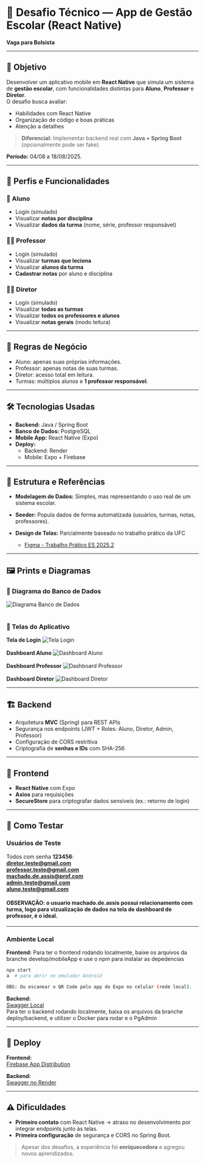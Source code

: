 # 📱 Desafio Técnico — App de Gestão Escolar (React Native)  
**Vaga para Bolsista**

---

## 🎯 Objetivo  
Desenvolver um aplicativo mobile em **React Native** que simula um sistema de **gestão escolar**, com funcionalidades distintas para **Aluno**, **Professor** e **Diretor**.  
O desafio busca avaliar:  
- Habilidades com React Native  
- Organização de código e boas práticas  
- Atenção a detalhes  

> **Diferencial:** Implementar backend real com **Java + Spring Boot** (opcionalmente pode ser fake).  

**Período:** 04/08 a 18/08/2025.

---

## 👥 Perfis e Funcionalidades  

### 👦 Aluno
- Login (simulado)  
- Visualizar **notas por disciplina**  
- Visualizar **dados da turma** (nome, série, professor responsável)  

### 👨‍🏫 Professor
- Login (simulado)  
- Visualizar **turmas que leciona**  
- Visualizar **alunos da turma**  
- **Cadastrar notas** por aluno e disciplina  

### 👨‍💼 Diretor
- Login (simulado)  
- Visualizar **todas as turmas**  
- Visualizar **todos os professores e alunos**  
- Visualizar **notas gerais** (modo leitura)  

---

## 🧾 Regras de Negócio
- Aluno: apenas suas próprias informações.  
- Professor: apenas notas de suas turmas.  
- Diretor: acesso total em leitura.  
- Turmas: múltiplos alunos e **1 professor responsável**.

---

## 🛠 Tecnologias Usadas  
- **Backend:** Java / Spring Boot  
- **Banco de Dados:** PostgreSQL  
- **Mobile App:** React Native (Expo)  
- **Deploy:**  
  - Backend: Render  
  - Mobile: Expo + Firebase  

---

## 📂 Estrutura e Referências  

- **Modelagem de Dados:** Simples, mas representando o uso real de um sistema escolar.  
- **Seeder:** Popula dados de forma automatizada (usuários, turmas, notas, professores).  

- **Design de Telas:** Parcialmente baseado no trabalho prático da UFC  
  - [Figma - Trabalho Prático ES 2025.2](https://www.figma.com/design/eMNaVvGUoBekdMPBYBHHhX/Trabalho-Pratico-02-ES-2025.2?node-id=0-1&t=a77x28bZOULz9N40-1)

---

## 🖼 Prints e Diagramas

### 📌 Diagrama do Banco de Dados
![Diagrama Banco de Dados](/midia/image.png)
<br>
<br>

### 📱 Telas do Aplicativo

**Tela de Login**
![Tela Login](/midia/login.jpeg)
<br>
<br>
**Dashboard Aluno**
![Dashboard Aluno](/midia/dashboardAluno.jpeg)
<br>
<br>
**Dashboard Professor**
![Dashboard Professor](/midia/dashboardProfessor.jpeg)
<br>
<br>
**Dashboard Diretor**
![Dashboard Diretor](/midia/dashboardDiretor.jpeg)

---

## 🏗 Backend
- Arquitetura **MVC** (Spring) para REST APIs  
- Segurança nos endpoints (JWT + Roles: Aluno, Diretor, Admin, Professor)  
- Configuração de CORS restritiva  
- Criptografia de **senhas e IDs** com SHA-256  

---

## 📱 Frontend
- **React Native** com Expo  
- **Axios** para requisições  
- **SecureStore** para criptografar dados sensíveis (ex.: retorno de login)  

---

## 🧪 Como Testar  

### Usuários de Teste  
Todos com senha **123456**:  
    **diretor.teste@gmail.com**   
    **professor.teste@gmail.com**  
    **machado.de.assis@prof.com**  
    **admin.teste@gmail.com**  
    **aluno.teste@gmail.com**

#### OBSERVAÇÃO: o usuario machado.de.assis possui relacionamento com turma, logo para vizualização de dados na tela de dashboard de professor, é o ideal.


---

### Ambiente Local  

**Frontend:**
  Para ter o frontend rodando localmente, baixe os arquivos da branche develop/mobileApp e use o npm para instalar as depedencias
```bash
npx start
a  # para abrir no emulador Android

OBS: Ou escanear o QR Code pelo app do Expo no celular (rede local).

```

**Backend:**  
[Swagger Local](http://localhost:8080/swagger-ui/index.html)  
  Para ter o backend rodando localmente, baixa os arquivos da branche deploy/backend, e utilizer o Docker para rodar e o PgAdmin

---

## 🚀 Deploy  

**Frontend:**  
[Firebase App Distribution](https://appdistribution.firebase.dev/i/8189cb170efbc944)  

**Backend:**  
[Swagger no Render](https://gestao-escolar-m4yq.onrender.com/swagger-ui/index.html)  

---

## ⚠️ Dificuldades  
- **Primeiro contato** com React Native → atraso no desenvolvimento por integrar endpoints junto às telas.  
- **Primeira configuração** de segurança e CORS no Spring Boot.  

> Apesar dos desafios, a experiência foi **enriquecedora** e agregou novos aprendizados.

